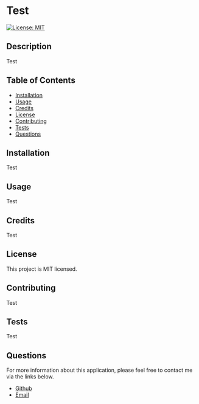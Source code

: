 # Test

[![License: MIT](https://img.shields.io/badge/License-MIT-yellow.svg)](https://opensource.org/licenses/MIT)

## Description

Test

## Table of Contents

* [Installation](#installation)
* [Usage](#usage)
* [Credits](#credits)
* [License](#license)
* [Contributing](#contributing)
* [Tests](#tests)
* [Questions](#questions)

## Installation

Test

## Usage

Test

## Credits

Test

## License

This project is MIT licensed.

## Contributing

Test

## Tests

Test

## Questions

For more information about this application, please feel free to contact me via the links below.

- [Github](https://www.github.com/milehighcoder)
- [Email](mailto:mgmartnz@icloud.com)
